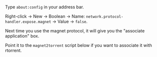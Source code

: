 <!-- 
.. title: Firefox: add "magnet:" protocol support
.. slug: firefox-add-magnet-protocol-support
.. date: 2013-01-01T00:00:19+02:00
.. tags: archlinux, firefox, torrent
.. link: 
.. description: 
.. type: text
-->

Type `about:config` in your address bar.

Right-click → New → Boolean → Name: `network.protocol-handler.expose.magnet` →
Value → `false`.

Next time you use the magnet protocol, it will give you the "associate
application" box.

Point it to the `magnet2torrent` script below if you want to associate it with
rtorrent.
